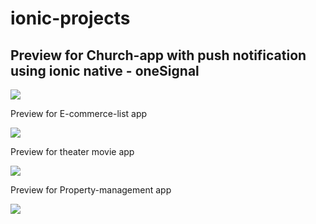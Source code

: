 # ionic-projects

<h2>Preview for Church-app with push notification using ionic native - oneSignal</h2>

<img src="https://media.giphy.com/media/ll5QJ1jnNcXyax1zqT/giphy.gif"/>

Preview for E-commerce-list app

<img src="https://media.giphy.com/media/46fdybJNCkavzvVnEN/giphy.gif"/>

Preview for theater movie app

<img src="https://media.giphy.com/media/eexxSe4ZhWIDU5m5W8/giphy.gif"/>

Preview for Property-management app

<img src="https://media.giphy.com/media/TJ7VbMEyn0crO0WHvw/giphy.gif"/>
